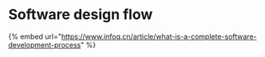 # Software design flow

{% embed url="https://www.infoq.cn/article/what-is-a-complete-software-development-process" %}




